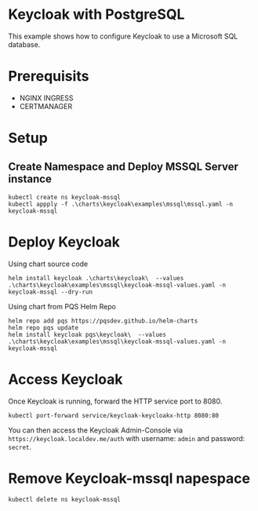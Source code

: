 # Keycloak with PostgreSQL

This example shows how to configure Keycloak to use a Microsoft SQL database.

# Prerequisits
- NGINX INGRESS
- CERTMANAGER

# Setup

## Create Namespace and Deploy MSSQL Server instance
```
kubectl create ns keycloak-mssql
kubectl appply -f .\charts\keycloak\examples\mssql\mssql.yaml -n keycloak-mssql
```

# Deploy Keycloak
Using chart source code
```
helm install keycloak .\charts\keycloak\  --values .\charts\keycloak\examples\mssql\keycloak-mssql-values.yaml -n keycloak-mssql --dry-run
```
Using chart from PQS Helm Repo

```
helm repo add pqs https://pqsdev.github.io/helm-charts
helm repo pqs update
helm install keycloak pqs\keycloak\  --values .\charts\keycloak\examples\mssql\keycloak-mssql-values.yaml -n keycloak-mssql
```

# Access Keycloak
Once Keycloak is running, forward the HTTP service port to 8080.

```
kubectl port-forward service/keycloak-keycloakx-http 8080:80
```

You can then access the Keycloak Admin-Console via `https://keycloak.localdev.me/auth` with
username: `admin` and password: `secret`.

# Remove Keycloak-mssql napespace

```
kubectl delete ns keycloak-mssql
```
